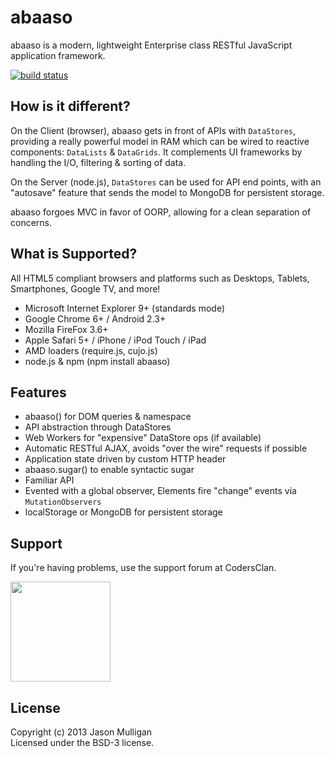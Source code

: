 # abaaso

abaaso is a modern, lightweight Enterprise class RESTful JavaScript application framework.

[![build status](https://secure.travis-ci.org/avoidwork/abaaso.png)](http://travis-ci.org/avoidwork/abaaso)

## How is it different?

On the Client (browser), abaaso gets in front of APIs with `DataStores`, providing a really powerful model in RAM which can be wired to reactive components: `DataLists` & `DataGrids`. It complements UI frameworks by handling the I/O, filtering & sorting of data.

On the Server (node.js), `DataStores` can be used for API end points, with an "autosave" feature that sends the model to MongoDB for persistent storage.

abaaso forgoes MVC in favor of OORP, allowing for a clean separation of concerns.

## What is Supported?

All HTML5 compliant browsers and platforms such as Desktops, Tablets, Smartphones, Google TV, and more!

* Microsoft Internet Explorer 9+ (standards mode)
* Google Chrome 6+ / Android 2.3+
* Mozilla FireFox 3.6+
* Apple Safari 5+ / iPhone / iPod Touch / iPad
* AMD loaders (require.js, cujo.js)
* node.js & npm (npm install abaaso)

## Features

* abaaso() for DOM queries & namespace
* API abstraction through DataStores
* Web Workers for "expensive" DataStore ops (if available)
* Automatic RESTful AJAX, avoids "over the wire" requests if possible
* Application state driven by custom HTTP header
* abaaso.sugar() to enable syntactic sugar
* Familiar API
* Evented with a global observer, Elements fire "change" events via `MutationObservers`
* localStorage or MongoDB for persistent storage

## Support

If you're having problems, use the support forum at CodersClan.

<a href="http://codersclan.net/forum/index.php?repo_id=9"><img src="http://www.codersclan.net/graphics/getSupport_blue_big.png" width="160"></a>

## License
Copyright (c) 2013 Jason Mulligan  
Licensed under the BSD-3 license.